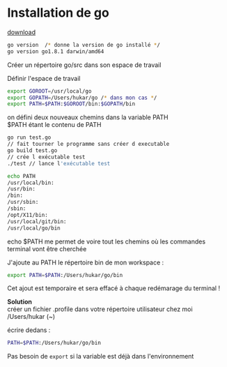 # Installation de go



[download](https://golang.org/dl/)

```sh
go version  /* donne la version de go installé */
go version go1.8.1 darwin/amd64
```

Créer un répertoire go/src dans son espace de travail

Définir l'espace de travail

```sh
export GOROOT=/usr/local/go
export GOPATH=/Users/hukar/go /* dans mon cas */
export PATH=$PATH:$GOROOT/bin:$GOPATH/bin 
```

on défini deux nouveaux chemins dans la variable PATH  
$PATH étant le contenu de PATH

```sh
go run test.go 
// fait tourner le programme sans créer d executable 
go build test.go
// crée l exécutable test 
./test // lance l'exécutable test
``` 

```sh
echo PATH
/usr/local/bin:
/usr/bin:
/bin:
/usr/sbin:
/sbin:
/opt/X11/bin:
/usr/local/git/bin:
/usr/local/go/bin
```
echo $PATH me permet de voire tout les chemins où les commandes terminal vont être cherchée

J'ajoute au PATH le répertoire bin de mon workspace :

```sh
export PATH=$PATH:/Users/hukar/go/bin
```

Cet ajout est temporaire et sera effacé à chaque redémarage du terminal !

**Solution**  
créer un fichier .profile dans votre répertoire utilisateur chez moi /Users/hukar (~)

écrire dedans :

```bash
PATH=$PATH:/Users/hukar/go/bin
```

Pas besoin de `export` si la variable est déjà dans l'environnement